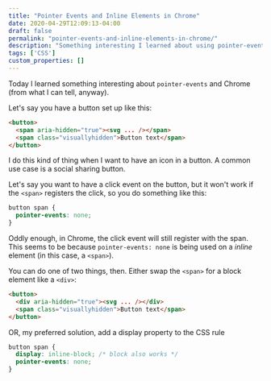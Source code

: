 ```yaml
---
title: "Pointer Events and Inline Elements in Chrome"
date: 2020-04-29T12:09:13-04:00
draft: false
permalink: "pointer-events-and-inline-elements-in-chrome/"
description: "Something interesting I learned about using pointer-events and Chrome on inline elements."
tags: ['CSS']
custom_properties: []
---
```


Today I learned something interesting about `pointer-events` and Chrome (from what I can tell, anyway).

Let's say you have a button set up like this:

```html
<button>
  <span aria-hidden="true"><svg ... /></span>
  <span class="visuallyhidden">Button text</span>
</button>
```

I do this kind of thing when I want to have an icon in a button. A common use case is a social sharing button.

Let's say you want to have a click event on the button, but it won't work if the `<span>` registers the click, so you do something like this:

```css
button span {
  pointer-events: none;
}
```

Oddly enough, in Chrome, the click event will still register with the span. This seems to be because `pointer-events: none` is being used on a *inline* element (in this case, a `<span>`).

You can do one of two things, then. Either swap the `<span>` for a block element like a `<div>`:

```html
<button>
  <div aria-hidden="true"><svg ... /></div>
  <span class="visuallyhidden">Button text</span>
</button>
```

OR, my preferred solution, add a display property to the CSS rule

```css
button span {
  display: inline-block; /* block also works */
  pointer-events: none;
}
```
